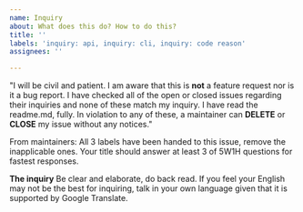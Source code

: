 ```yaml
---
name: Inquiry
about: What does this do? How to do this?
title: ''
labels: 'inquiry: api, inquiry: cli, inquiry: code reason'
assignees: ''

---
```


"I will be civil and patient. I am aware that this is **not** a feature request nor is it a bug report. I have checked all of the open or closed issues regarding their inquiries and none of these match my inquiry. I have read the readme.md, fully. In violation to any of these, a maintainer can **DELETE** or **CLOSE** my issue without any notices."

From maintainers: All 3 labels have been handed to this issue, remove the inapplicable ones. Your title should answer at least 3 of 5W1H questions for fastest responses.

**The inquiry**
Be clear and elaborate, do back read. If you feel your English may not be the best for inquiring, talk in your own language given that it is supported by Google Translate.
